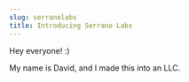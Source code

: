 ```yaml
---
slug: serranolabs
title: Introducing Serrano Labs
---
```


Hey everyone! :)

My name is David, and I made this into an LLC.
